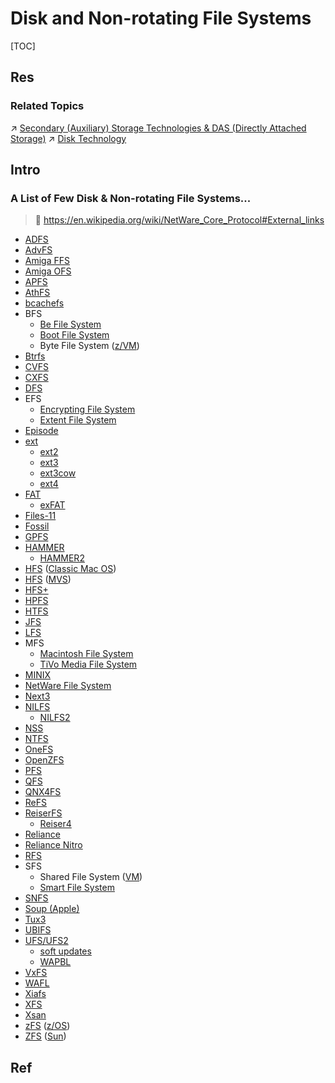 # Disk and Non-rotating File Systems

[TOC]



## Res
### Related Topics
↗ [Secondary (Auxiliary) Storage Technologies & DAS (Directly Attached Storage)](../../../../../../Computer%20Architecture/Computer%20Microarchitectures%20(Computer%20Organization)%20&%20von%20Neumann%20Model/Computer%20Memory%20&%20Storage/Secondary%20(Auxiliary)%20Storage%20Technologies%20&%20DAS%20(Directly%20Attached%20Storage)/Secondary%20(Auxiliary)%20Storage%20Technologies%20&%20DAS%20(Directly%20Attached%20Storage).md)
↗ [Disk Technology](../../../../../../Computer%20Architecture/Computer%20Microarchitectures%20(Computer%20Organization)%20&%20von%20Neumann%20Model/Computer%20Memory%20&%20Storage/Secondary%20(Auxiliary)%20Storage%20Technologies%20&%20DAS%20(Directly%20Attached%20Storage)/Magnetic%20Media%20Secondary%20Storage/💾%20Disk%20Technology/Disk%20Technology.md)



## Intro
### A List of Few Disk & Non-rotating File Systems...
> 🔗 https://en.wikipedia.org/wiki/NetWare_Core_Protocol#External_links

- [ADFS](https://en.wikipedia.org/wiki/Advanced_Disc_Filing_System "Advanced Disc Filing System")
- [AdvFS](https://en.wikipedia.org/wiki/AdvFS "AdvFS")
- [Amiga FFS](https://en.wikipedia.org/wiki/Amiga_Fast_File_System "Amiga Fast File System")
- [Amiga OFS](https://en.wikipedia.org/wiki/Amiga_Old_File_System "Amiga Old File System")
- [APFS](https://en.wikipedia.org/wiki/Apple_File_System "Apple File System")
- [AthFS](https://en.wikipedia.org/wiki/AtheOS_File_System "AtheOS File System")
- [bcachefs](https://en.wikipedia.org/wiki/Bcachefs "Bcachefs")
- BFS 
    - [Be File System](https://en.wikipedia.org/wiki/Be_File_System "Be File System")
    - [Boot File System](https://en.wikipedia.org/wiki/Boot_File_System "Boot File System")
    - Byte File System ([z/VM](https://en.wikipedia.org/wiki/Z/VM "Z/VM"))
- [Btrfs](https://en.wikipedia.org/wiki/Btrfs "Btrfs")
- [CVFS](https://en.wikipedia.org/wiki/StorNext_File_System "StorNext File System")
- [CXFS](https://en.wikipedia.org/wiki/CXFS "CXFS")
- [DFS](https://en.wikipedia.org/wiki/Disc_Filing_System "Disc Filing System")
- EFS 
    - [Encrypting File System](https://en.wikipedia.org/wiki/Encrypting_File_System "Encrypting File System")
    - [Extent File System](https://en.wikipedia.org/wiki/Extent_File_System "Extent File System")
- [Episode](https://en.wikipedia.org/wiki/Episode_filesystem "Episode filesystem")
- [ext](https://en.wikipedia.org/wiki/Extended_file_system "Extended file system") 
    - [ext2](https://en.wikipedia.org/wiki/Ext2 "Ext2")
    - [ext3](https://en.wikipedia.org/wiki/Ext3 "Ext3")
    - [ext3cow](https://en.wikipedia.org/wiki/Ext3cow "Ext3cow")
    - [ext4](https://en.wikipedia.org/wiki/Ext4 "Ext4")
- [FAT](https://en.wikipedia.org/wiki/File_Allocation_Table "File Allocation Table") 
    - [exFAT](https://en.wikipedia.org/wiki/ExFAT "ExFAT")
- [Files-11](https://en.wikipedia.org/wiki/Files-11 "Files-11")
- [Fossil](https://en.wikipedia.org/wiki/Fossil_(file_system) "Fossil (file system)")
- [GPFS](https://en.wikipedia.org/wiki/GPFS "GPFS")
- [HAMMER](https://en.wikipedia.org/wiki/HAMMER_(file_system) "HAMMER (file system)") 
    - [HAMMER2](https://en.wikipedia.org/wiki/HAMMER2 "HAMMER2")
- [HFS](https://en.wikipedia.org/wiki/Hierarchical_File_System_(Apple) "Hierarchical File System (Apple)") ([Classic Mac OS](https://en.wikipedia.org/wiki/Classic_Mac_OS "Classic Mac OS"))
- [HFS](https://en.wikipedia.org/wiki/Hierarchical_File_System_(IBM_MVS) "Hierarchical File System (IBM MVS)") ([MVS](https://en.wikipedia.org/wiki/MVS "MVS"))
- [HFS+](https://en.wikipedia.org/wiki/HFS_Plus "HFS Plus")
- [HPFS](https://en.wikipedia.org/wiki/High_Performance_File_System "High Performance File System")
- [HTFS](https://en.wikipedia.org/wiki/High_Throughput_File_System "High Throughput File System")
- [JFS](https://en.wikipedia.org/wiki/JFS_(file_system) "JFS (file system)")
- [LFS](https://en.wikipedia.org/wiki/Log-structured_File_System_(BSD) "Log-structured File System (BSD)")
- MFS 
    - [Macintosh File System](https://en.wikipedia.org/wiki/Macintosh_File_System "Macintosh File System")
    - [TiVo Media File System](https://en.wikipedia.org/wiki/TiVo_Media_File_System "TiVo Media File System")
- [MINIX](https://en.wikipedia.org/wiki/MINIX_file_system "MINIX file system")
- [NetWare File System](https://en.wikipedia.org/wiki/NetWare_File_System "NetWare File System")
- [Next3](https://en.wikipedia.org/wiki/Next3 "Next3")
- [NILFS](https://en.wikipedia.org/wiki/NILFS "NILFS") 
    - [NILFS2](https://en.wikipedia.org/wiki/NILFS "NILFS")
- [NSS](https://en.wikipedia.org/wiki/Novell_Storage_Services "Novell Storage Services")
- [NTFS](https://en.wikipedia.org/wiki/NTFS "NTFS")
- [OneFS](https://en.wikipedia.org/wiki/OneFS_distributed_file_system "OneFS distributed file system")
- [OpenZFS](https://en.wikipedia.org/wiki/OpenZFS "OpenZFS")
- [PFS](https://en.wikipedia.org/wiki/Professional_File_System "Professional File System")
- [QFS](https://en.wikipedia.org/wiki/QFS "QFS")
- [QNX4FS](https://en.wikipedia.org/wiki/QNX4FS "QNX4FS")
- [ReFS](https://en.wikipedia.org/wiki/ReFS "ReFS")
- [ReiserFS](https://en.wikipedia.org/wiki/ReiserFS "ReiserFS") 
    - [Reiser4](https://en.wikipedia.org/wiki/Reiser4 "Reiser4")
- [Reliance](https://en.wikipedia.org/wiki/Datalight#Reliance_family "Datalight")
- [Reliance Nitro](https://en.wikipedia.org/wiki/Datalight#Reliance_Nitro "Datalight")
- [RFS](https://en.wikipedia.org/wiki/Remote_File_Sharing "Remote File Sharing")
- SFS 
    - Shared File System ([VM](https://en.wikipedia.org/wiki/VM_(operating_system) "VM (operating system)"))
    - [Smart File System](https://en.wikipedia.org/wiki/Smart_File_System "Smart File System")
- [SNFS](https://en.wikipedia.org/wiki/StorNext_File_System "StorNext File System")
- [Soup (Apple)](https://en.wikipedia.org/wiki/Soup_(Apple) "Soup (Apple)")
- [Tux3](https://en.wikipedia.org/wiki/Tux3 "Tux3")
- [UBIFS](https://en.wikipedia.org/wiki/UBIFS "UBIFS")
- [UFS/UFS2](https://en.wikipedia.org/wiki/Unix_File_System "Unix File System") 
    - [soft updates](https://en.wikipedia.org/wiki/Soft_updates "Soft updates")
    - [WAPBL](https://en.wikipedia.org/wiki/Write_Ahead_Physical_Block_Logging "Write Ahead Physical Block Logging")
- [VxFS](https://en.wikipedia.org/wiki/Veritas_File_System "Veritas File System")
- [WAFL](https://en.wikipedia.org/wiki/Write_Anywhere_File_Layout "Write Anywhere File Layout")
- [Xiafs](https://en.wikipedia.org/wiki/Xiafs "Xiafs")
- [XFS](https://en.wikipedia.org/wiki/XFS "XFS")
- [Xsan](https://en.wikipedia.org/wiki/Xsan "Xsan")
- [zFS](https://en.wikipedia.org/wiki/ZFS_(z/OS_file_system) "ZFS (z/OS file system)") ([z/OS](https://en.wikipedia.org/wiki/Z/OS "Z/OS"))
- [ZFS](https://en.wikipedia.org/wiki/ZFS "ZFS") ([Sun](https://en.wikipedia.org/wiki/Sun_Microsystems "Sun Microsystems"))



## Ref
